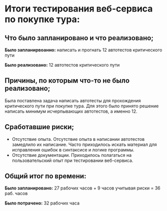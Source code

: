 # Итоги тестирования веб-сервиса по покупке тура: 
## Что было запланировано и что реализовано;
**Было запланирвоанно:** написать и прогнать 12 автотестов критического пути

**Было реализовано:** 12 автотестов критического пути


## Причины, по которым что-то не было реализовано;
Была поставлена задача написать автотесты для прохождения критического пути при покупке тура. Для этого было принято решение написать минимум исчерпывающих автотестов, а именно 12.

## Cработавшие риски;
- Отсутствие опыта. Отсутствие опыта в написании автотестов замедлило их написание. Часто приходилось искать материал для исправления ошибок в синтаксисе и логике программы.
- Отсутствие документации. Приходилось полагаться на пользовательский опыт при тестировании веб-сервиса.

## Общий итог по времени: 
**Было запланировано:** 27 рабочих часов + 9 часов учитывая риски = 36 раб. часов

**Было потрачено:** 32 рабочих часа 
